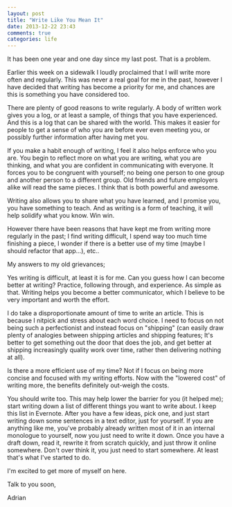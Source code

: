 ```yaml
---
layout: post
title: "Write Like You Mean It"
date: 2013-12-22 23:43
comments: true
categories: life
---
```


It has been one year and one day since my last post. That is a problem.

Earlier this week on a sidewalk I loudly proclaimed that I will write more often and regularly. This was never a real goal for me in the past, however I have decided that writing has become a priority for me, and chances are this is something you have considered too.

<!-- more -->

There are plenty of good reasons to write regularly. A body of written work gives you a log, or at least a sample, of things that you have experienced. And this is a log that can be shared with the world. This makes it easier for people to get a sense of who you are before ever even meeting you, or possibly further information after having met you.

If you make a habit enough of writing, I feel it also helps enforce who you are. You begin to reflect more on what you are writing, what you are thinking, and what you are confident in communicating with everyone. It forces you to be congruent with yourself; no being one person to one group and another person to a different group. Old friends and future employers alike will read the same pieces. I think that is both powerful and awesome.

Writing also allows you to share what you have learned, and I promise you, you have something to teach. And as writing is a form of teaching, it will help solidify what you know. Win win.

However there have been reasons that have kept me from writing more regularly in the past; I find writing difficult, I spend way too much time finishing a piece, I wonder if there is a better use of my time (maybe I should refactor that app...), etc..

My answers to my old grievances;

Yes writing is difficult, at least it is for me. Can you guess how I can become better at writing? Practice, following through, and experience. As simple as that. Writing helps you become a better communicator, which I believe to be very important and worth the effort.

I do take a disproportionate amount of time to write an article. This is because I nitpick and stress about each word choice. I need to focus on not being such a perfectionist and instead focus on "shipping" (can easily draw plenty of analogies between shipping articles and shipping features; It's better to get something out the door that does the job, and get better at shipping increasingly quality work over time, rather then delivering nothing at all).

Is there a more efficient use of my time? Not if I focus on being more concise and focused with my writing efforts. Now with the "lowered cost" of writing more, the benefits definitely out-weigh the costs.

You should write too. This may help lower the barrier for you (it helped me); start writing down a list of different things you want to write about. I keep this list in Evernote. After you have a few ideas, pick one, and just start writing down some sentences in a text editor, just for yourself. If you are anything like me, you've probably already written most of it in an internal monologue to yourself, now you just need to write it down. Once you have a draft down, read it, rewrite it from scratch quickly, and just throw it online somewhere. Don't over think it, you just need to start somewhere. At least that's what I've started to do.

I'm excited to get more of myself on here.

Talk to you soon,

Adrian
